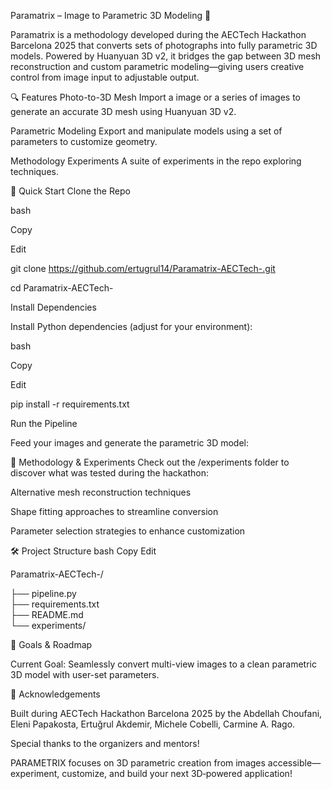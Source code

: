 Paramatrix – Image to Parametric 3D Modeling 🧩

Paramatrix is a methodology developed during the AECTech Hackathon Barcelona 2025 that converts sets of photographs into fully parametric 3D models. 
Powered by Huanyuan 3D v2, it bridges the gap between 3D mesh reconstruction and custom parametric modeling—giving users creative control from image input to adjustable output.

🔍 Features
Photo-to-3D Mesh
Import a image or a series of images to generate an accurate 3D mesh using Huanyuan 3D v2.

Parametric Modeling
Export and manipulate models using a set of parameters to customize geometry.

Methodology Experiments
A suite of experiments in the repo exploring techniques.

🚀 Quick Start
Clone the Repo

bash

Copy

Edit

git clone https://github.com/ertugrul14/Paramatrix-AECTech-.git

cd Paramatrix-AECTech-

Install Dependencies

Install Python dependencies (adjust for your environment):


bash

Copy

Edit

pip install -r requirements.txt

Run the Pipeline

Feed your images and generate the parametric 3D model:

🧪 Methodology & Experiments
Check out the /experiments folder to discover what was tested during the hackathon:

Alternative mesh reconstruction techniques

Shape fitting approaches to streamline conversion

Parameter selection strategies to enhance customization


🛠️ Project Structure
bash
Copy
Edit


Paramatrix-AECTech-/

├── pipeline.py        
├── requirements.txt     
├── README.md      
└── experiments/

🎯 Goals & Roadmap

Current Goal: Seamlessly convert multi-view images to a clean parametric 3D model with user-set parameters.


👥 Acknowledgements

Built during AECTech Hackathon Barcelona 2025 by the Abdellah Choufani, Eleni Papakosta, Ertuğrul Akdemir, Michele Cobelli, Carmine A. Rago. 

Special thanks to the organizers and mentors!

PARAMETRIX focuses on 3D parametric creation from images accessible—experiment, customize, and build your next 3D‑powered application!
